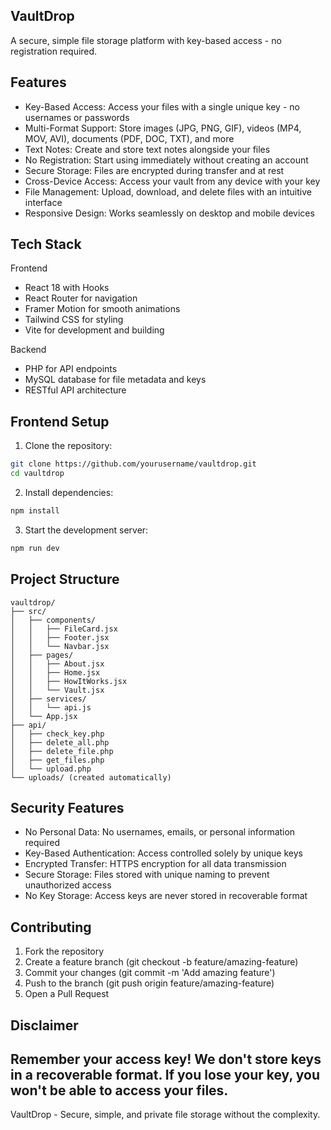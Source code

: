## VaultDrop

A secure, simple file storage platform with key-based access - no registration required.

## Features
- Key-Based Access: Access your files with a single unique key - no usernames or passwords
- Multi-Format Support: Store images (JPG, PNG, GIF), videos (MP4, MOV, AVI), documents (PDF, DOC, TXT), and more
- Text Notes: Create and store text notes alongside your files
- No Registration: Start using immediately without creating an account
- Secure Storage: Files are encrypted during transfer and at rest
- Cross-Device Access: Access your vault from any device with your key
- File Management: Upload, download, and delete files with an intuitive interface
- Responsive Design: Works seamlessly on desktop and mobile devices

## Tech Stack
Frontend
- React 18 with Hooks
- React Router for navigation
- Framer Motion for smooth animations
- Tailwind CSS for styling
- Vite for development and building

Backend
- PHP for API endpoints
- MySQL database for file metadata and keys
- RESTful API architecture

## Frontend Setup
1. Clone the repository:
```bash
git clone https://github.com/yourusername/vaultdrop.git
cd vaultdrop
```
2. Install dependencies:
```bash
npm install
```
3. Start the development server:
```bash
npm run dev
```

## Project Structure
```
vaultdrop/
├── src/
│   ├── components/
│   │   ├── FileCard.jsx
│   │   ├── Footer.jsx
│   │   └── Navbar.jsx
│   ├── pages/
│   │   ├── About.jsx
│   │   ├── Home.jsx
│   │   ├── HowItWorks.jsx
│   │   └── Vault.jsx
│   ├── services/
│   │   └── api.js
│   └── App.jsx
├── api/
│   ├── check_key.php
│   ├── delete_all.php
│   ├── delete_file.php
│   ├── get_files.php
│   └── upload.php
└── uploads/ (created automatically)
```

## Security Features
- No Personal Data: No usernames, emails, or personal information required
- Key-Based Authentication: Access controlled solely by unique keys
- Encrypted Transfer: HTTPS encryption for all data transmission
- Secure Storage: Files stored with unique naming to prevent unauthorized access
- No Key Storage: Access keys are never stored in recoverable format

## Contributing
1. Fork the repository
2. Create a feature branch (git checkout -b feature/amazing-feature)
3. Commit your changes (git commit -m 'Add amazing feature')
4. Push to the branch (git push origin feature/amazing-feature)
5. Open a Pull Request

## Disclaimer
Remember your access key! We don't store keys in a recoverable format. If you lose your key, you won't be able to access your files.
---
VaultDrop - Secure, simple, and private file storage without the complexity.

